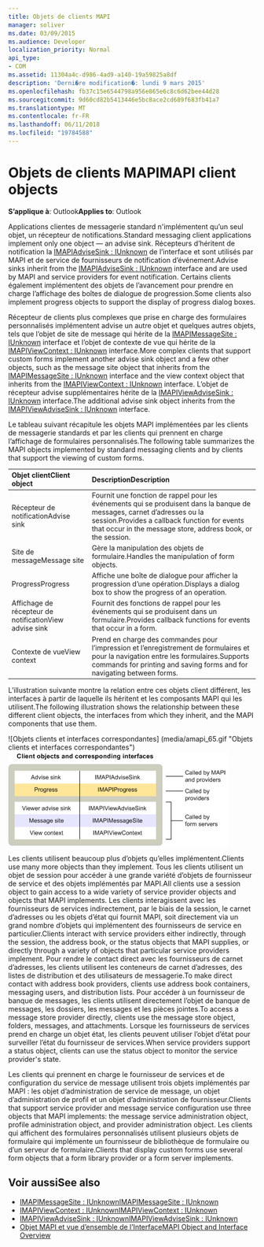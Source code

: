 ```yaml
---
title: Objets de clients MAPI
manager: soliver
ms.date: 03/09/2015
ms.audience: Developer
localization_priority: Normal
api_type:
- COM
ms.assetid: 11304a4c-d986-4ad9-a140-19a59825a8df
description: 'Derni�re modification�: lundi 9 mars 2015'
ms.openlocfilehash: fb37c15e6544798a956e865e6c8c6d62bee44d28
ms.sourcegitcommit: 9d60cd82b5413446e5bc8ace2cd689f683fb41a7
ms.translationtype: MT
ms.contentlocale: fr-FR
ms.lasthandoff: 06/11/2018
ms.locfileid: "19784588"
---
```

# <a name="mapi-client-objects"></a><span data-ttu-id="b0699-103">Objets de clients MAPI</span><span class="sxs-lookup"><span data-stu-id="b0699-103">MAPI client objects</span></span>
  
<span data-ttu-id="b0699-104">**S’applique à**: Outlook</span><span class="sxs-lookup"><span data-stu-id="b0699-104">**Applies to**: Outlook</span></span> 
  
<span data-ttu-id="b0699-105">Applications clientes de messagerie standard n'implémentent qu’un seul objet, un récepteur de notifications.</span><span class="sxs-lookup"><span data-stu-id="b0699-105">Standard messaging client applications implement only one object — an advise sink.</span></span> <span data-ttu-id="b0699-106">Récepteurs d’héritent de notification la [IMAPIAdviseSink : IUnknown](imapiadvisesinkiunknown.md) de l’interface et sont utilisés par MAPI et de service de fournisseurs de notification d’événement.</span><span class="sxs-lookup"><span data-stu-id="b0699-106">Advise sinks inherit from the [IMAPIAdviseSink : IUnknown](imapiadvisesinkiunknown.md) interface and are used by MAPI and service providers for event notification.</span></span> <span data-ttu-id="b0699-107">Certains clients également implémentent des objets de l’avancement pour prendre en charge l’affichage des boîtes de dialogue de progression.</span><span class="sxs-lookup"><span data-stu-id="b0699-107">Some clients also implement progress objects to support the display of progress dialog boxes.</span></span> 
  
<span data-ttu-id="b0699-108">Récepteur de clients plus complexes que prise en charge des formulaires personnalisés implémentent advise un autre objet et quelques autres objets, tels que l’objet de site de message qui hérite de la [IMAPIMessageSite : IUnknown](imapimessagesiteiunknown.md) interface et l’objet de contexte de vue qui hérite de la [IMAPIViewContext : IUnknown](imapiviewcontextiunknown.md) interface.</span><span class="sxs-lookup"><span data-stu-id="b0699-108">More complex clients that support custom forms implement another advise sink object and a few other objects, such as the message site object that inherits from the [IMAPIMessageSite : IUnknown](imapimessagesiteiunknown.md) interface and the view context object that inherits from the [IMAPIViewContext : IUnknown](imapiviewcontextiunknown.md) interface.</span></span> <span data-ttu-id="b0699-109">L’objet de récepteur advise supplémentaires hérite de la [IMAPIViewAdviseSink : IUnknown](imapiviewadvisesinkiunknown.md) interface.</span><span class="sxs-lookup"><span data-stu-id="b0699-109">The additional advise sink object inherits from the [IMAPIViewAdviseSink : IUnknown](imapiviewadvisesinkiunknown.md) interface.</span></span> 
  
<span data-ttu-id="b0699-110">Le tableau suivant récapitule les objets MAPI implémentées par les clients de messagerie standards et par les clients qui prennent en charge l’affichage de formulaires personnalisés.</span><span class="sxs-lookup"><span data-stu-id="b0699-110">The following table summarizes the MAPI objects implemented by standard messaging clients and by clients that support the viewing of custom forms.</span></span>
  
|<span data-ttu-id="b0699-111">**Objet client**</span><span class="sxs-lookup"><span data-stu-id="b0699-111">**Client object**</span></span>|<span data-ttu-id="b0699-112">**Description**</span><span class="sxs-lookup"><span data-stu-id="b0699-112">**Description**</span></span>|
|:-----|:-----|
|<span data-ttu-id="b0699-113">Récepteur de notification</span><span class="sxs-lookup"><span data-stu-id="b0699-113">Advise sink</span></span>  <br/> |<span data-ttu-id="b0699-114">Fournit une fonction de rappel pour les événements qui se produisent dans la banque de messages, carnet d’adresses ou la session.</span><span class="sxs-lookup"><span data-stu-id="b0699-114">Provides a callback function for events that occur in the message store, address book, or the session.</span></span>  <br/> |
|<span data-ttu-id="b0699-115">Site de message</span><span class="sxs-lookup"><span data-stu-id="b0699-115">Message site</span></span>  <br/> |<span data-ttu-id="b0699-116">Gère la manipulation des objets de formulaire.</span><span class="sxs-lookup"><span data-stu-id="b0699-116">Handles the manipulation of form objects.</span></span>  <br/> |
|<span data-ttu-id="b0699-117">Progress</span><span class="sxs-lookup"><span data-stu-id="b0699-117">Progress</span></span>  <br/> |<span data-ttu-id="b0699-118">Affiche une boîte de dialogue pour afficher la progression d’une opération.</span><span class="sxs-lookup"><span data-stu-id="b0699-118">Displays a dialog box to show the progress of an operation.</span></span>  <br/> |
|<span data-ttu-id="b0699-119">Affichage de récepteur de notification</span><span class="sxs-lookup"><span data-stu-id="b0699-119">View advise sink</span></span>  <br/> |<span data-ttu-id="b0699-120">Fournit des fonctions de rappel pour les événements qui se produisent dans un formulaire.</span><span class="sxs-lookup"><span data-stu-id="b0699-120">Provides callback functions for events that occur in a form.</span></span>  <br/> |
|<span data-ttu-id="b0699-121">Contexte de vue</span><span class="sxs-lookup"><span data-stu-id="b0699-121">View context</span></span>  <br/> |<span data-ttu-id="b0699-122">Prend en charge des commandes pour l’impression et l’enregistrement de formulaires et pour la navigation entre les formulaires.</span><span class="sxs-lookup"><span data-stu-id="b0699-122">Supports commands for printing and saving forms and for navigating between forms.</span></span>  <br/> |
   
<span data-ttu-id="b0699-123">L’illustration suivante montre la relation entre ces objets client différent, les interfaces à partir de laquelle ils héritent et les composants MAPI qui les utilisent.</span><span class="sxs-lookup"><span data-stu-id="b0699-123">The following illustration shows the relationship between these different client objects, the interfaces from which they inherit, and the MAPI components that use them.</span></span> 
  
<span data-ttu-id="b0699-124">![Objets clients et interfaces correspondantes] (media/amapi_65.gif "Objets clients et interfaces correspondantes")</span><span class="sxs-lookup"><span data-stu-id="b0699-124">![Client objects and corresponding interfaces](media/amapi_65.gif "Client objects and corresponding interfaces")</span></span>
  
<span data-ttu-id="b0699-125">Les clients utilisent beaucoup plus d’objets qu’elles implémentent.</span><span class="sxs-lookup"><span data-stu-id="b0699-125">Clients use many more objects than they implement.</span></span> <span data-ttu-id="b0699-126">Tous les clients utilisent un objet de session pour accéder à une grande variété d’objets de fournisseur de service et des objets implémentés par MAPI.</span><span class="sxs-lookup"><span data-stu-id="b0699-126">All clients use a session object to gain access to a wide variety of service provider objects and objects that MAPI implements.</span></span> <span data-ttu-id="b0699-127">Les clients interagissent avec les fournisseurs de services indirectement, par le biais de la session, le carnet d’adresses ou les objets d’état qui fournit MAPI, soit directement via un grand nombre d’objets qui implémentent des fournisseurs de service en particulier.</span><span class="sxs-lookup"><span data-stu-id="b0699-127">Clients interact with service providers either indirectly, through the session, the address book, or the status objects that MAPI supplies, or directly through a variety of objects that particular service providers implement.</span></span> <span data-ttu-id="b0699-128">Pour rendre le contact direct avec les fournisseurs de carnet d’adresses, les clients utilisent les conteneurs de carnet d’adresses, des listes de distribution et des utilisateurs de messagerie.</span><span class="sxs-lookup"><span data-stu-id="b0699-128">To make direct contact with address book providers, clients use address book containers, messaging users, and distribution lists.</span></span> <span data-ttu-id="b0699-129">Pour accéder à un fournisseur de banque de messages, les clients utilisent directement l’objet de banque de messages, les dossiers, les messages et les pièces jointes.</span><span class="sxs-lookup"><span data-stu-id="b0699-129">To access a message store provider directly, clients use the message store object, folders, messages, and attachments.</span></span> <span data-ttu-id="b0699-130">Lorsque les fournisseurs de services prend en charge un objet état, les clients peuvent utiliser l’objet d’état pour surveiller l’état du fournisseur de services.</span><span class="sxs-lookup"><span data-stu-id="b0699-130">When service providers support a status object, clients can use the status object to monitor the service provider's state.</span></span>
  
<span data-ttu-id="b0699-131">Les clients qui prennent en charge le fournisseur de services et de configuration du service de message utilisent trois objets implémentés par MAPI : les objet d’administration de service de message, un objet d’administration de profil et un objet d’administration de fournisseur.</span><span class="sxs-lookup"><span data-stu-id="b0699-131">Clients that support service provider and message service configuration use three objects that MAPI implements: the message service administration object, profile administration object, and provider administration object.</span></span> <span data-ttu-id="b0699-132">Les clients qui affichent des formulaires personnalisés utilisent plusieurs objets de formulaire qui implémente un fournisseur de bibliothèque de formulaire ou d’un serveur de formulaire.</span><span class="sxs-lookup"><span data-stu-id="b0699-132">Clients that display custom forms use several form objects that a form library provider or a form server implements.</span></span>
  
## <a name="see-also"></a><span data-ttu-id="b0699-133">Voir aussi</span><span class="sxs-lookup"><span data-stu-id="b0699-133">See also</span></span>

- [<span data-ttu-id="b0699-134">IMAPIMessageSite : IUnknown</span><span class="sxs-lookup"><span data-stu-id="b0699-134">IMAPIMessageSite : IUnknown</span></span>](imapimessagesiteiunknown.md) 
- [<span data-ttu-id="b0699-135">IMAPIViewContext : IUnknown</span><span class="sxs-lookup"><span data-stu-id="b0699-135">IMAPIViewContext : IUnknown</span></span>](imapiviewcontextiunknown.md)  
- [<span data-ttu-id="b0699-136">IMAPIViewAdviseSink : IUnknown</span><span class="sxs-lookup"><span data-stu-id="b0699-136">IMAPIViewAdviseSink : IUnknown</span></span>](imapiviewadvisesinkiunknown.md)
- [<span data-ttu-id="b0699-137">Objet MAPI et vue d’ensemble de l’Interface</span><span class="sxs-lookup"><span data-stu-id="b0699-137">MAPI Object and Interface Overview</span></span>](mapi-object-and-interface-overview.md)


